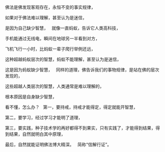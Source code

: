 佛法是佛发现客观存在，永恒不变的事实规律，

如果对于佛法难以理解，甚至认为是迷信，

是因为自己缺少智慧，
&nbsp;
就像一直蚂蚁，告诉它人类高科技，

手机能通过无线电，瞬间在地球另一半看到对方，

飞机飞行一小时，比蚂蚁一辈子爬行举例还远，

这种超越蚂蚁层次的智慧，蚂蚁不能理解，甚至认为是迷信，

这是因为蚂蚁缺少智慧，
&nbsp;
同样的道理，佛告诉我们的事物规律，是站在佛的层次发现的，

这些超越人类层次的智慧，人类通常是难以理解的，

根本原因是自身缺少智慧，

看不懂，怎么办？
&nbsp;
第一，要持戒，持戒才能得定，得定就能开智慧，

第二，要学习，经过学习才能明了道理，

第三，要实践，种子技术学的再好都得不到果实，只有实践了，才能得到结果，得到结果，自然就明白其中原理，

最后，自然就能证明佛法博大精深。
&nbsp;
简称“信解行证”。